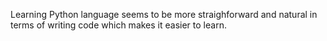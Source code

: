 Learning Python language seems to be more straighforward and natural in terms of writing code which makes it easier to learn. 
